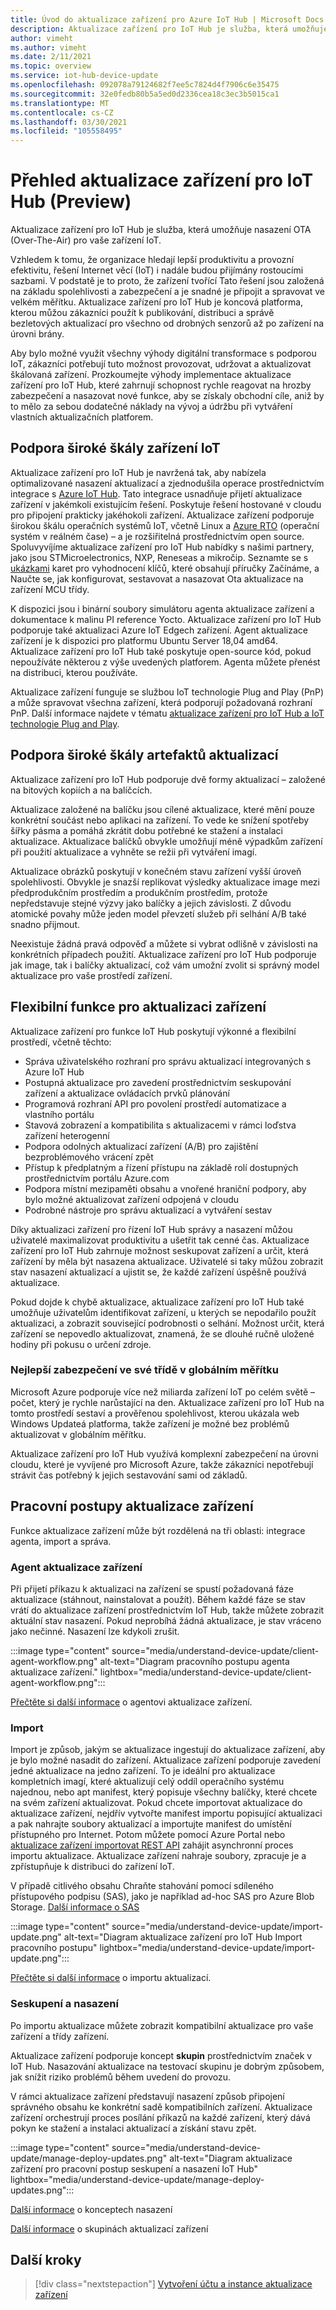 ```yaml
---
title: Úvod do aktualizace zařízení pro Azure IoT Hub | Microsoft Docs
description: Aktualizace zařízení pro IoT Hub je služba, která umožňuje nasazení OTA (Over-The-Air) pro vaše zařízení IoT.
author: vimeht
ms.author: vimeht
ms.date: 2/11/2021
ms.topic: overview
ms.service: iot-hub-device-update
ms.openlocfilehash: 092078a79124682f7ee5c7824d4f7906c6e35475
ms.sourcegitcommit: 32e0fedb80b5a5ed0d2336cea18c3ec3b5015ca1
ms.translationtype: MT
ms.contentlocale: cs-CZ
ms.lasthandoff: 03/30/2021
ms.locfileid: "105558495"
---
```

# <a name="device-update-for-iot-hub-preview-overview"></a>Přehled aktualizace zařízení pro IoT Hub (Preview)

Aktualizace zařízení pro IoT Hub je služba, která umožňuje nasazení OTA (Over-The-Air) pro vaše zařízení IoT.

Vzhledem k tomu, že organizace hledají lepší produktivitu a provozní efektivitu, řešení Internet věcí (IoT) i nadále budou přijímány rostoucími sazbami. V podstatě je to proto, že zařízení tvořící Tato řešení jsou založená na základu spolehlivosti a zabezpečení a je snadné je připojit a spravovat ve velkém měřítku. Aktualizace zařízení pro IoT Hub je koncová platforma, kterou můžou zákazníci použít k publikování, distribuci a správě bezletových aktualizací pro všechno od drobných senzorů až po zařízení na úrovni brány. 

Aby bylo možné využít všechny výhody digitální transformace s podporou IoT, zákazníci potřebují tuto možnost provozovat, udržovat a aktualizovat škálovaná zařízení. Prozkoumejte výhody implementace aktualizace zařízení pro IoT Hub, které zahrnují schopnost rychle reagovat na hrozby zabezpečení a nasazovat nové funkce, aby se získaly obchodní cíle, aniž by to mělo za sebou dodatečné náklady na vývoj a údržbu při vytváření vlastních aktualizačních platforem.

## <a name="support-for-a-wide-range-of-iot-devices"></a>Podpora široké škály zařízení IoT


Aktualizace zařízení pro IoT Hub je navržená tak, aby nabízela optimalizované nasazení aktualizací a zjednodušila operace prostřednictvím integrace s [Azure IoT Hub](https://azure.microsoft.com/en-us/services/iot-hub/). Tato integrace usnadňuje přijetí aktualizace zařízení v jakémkoli existujícím řešení. Poskytuje řešení hostované v cloudu pro připojení prakticky jakéhokoli zařízení. Aktualizace zařízení podporuje širokou škálu operačních systémů IoT, včetně Linux a [Azure RTO](https://azure.microsoft.com/en-us/services/rtos/) (operační systém v reálném čase) – a je rozšiřitelná prostřednictvím open source. Spoluvyvíjíme aktualizace zařízení pro IoT Hub nabídky s našimi partnery, jako jsou STMicroelectronics, NXP, Reneseas a mikročip. Seznamte se s [ukázkami](https://github.com/azure-rtos/samples/tree/PublicPreview/ADU) karet pro vyhodnocení klíčů, které obsahují příručky Začínáme, a Naučte se, jak konfigurovat, sestavovat a nasazovat Ota aktualizace na zařízení MCU třídy. 

K dispozici jsou i binární soubory simulátoru agenta aktualizace zařízení a dokumentace k malinu PI reference Yocto.
Aktualizace zařízení pro IoT Hub podporuje také aktualizaci Azure IoT Edgech zařízení. Agent aktualizace zařízení je k dispozici pro platformu Ubuntu Server 18,04 amd64. Aktualizace zařízení pro IoT Hub také poskytuje open-source kód, pokud nepoužíváte některou z výše uvedených platforem. Agenta můžete přenést na distribuci, kterou používáte.

Aktualizace zařízení funguje se službou IoT technologie Plug and Play (PnP) a může spravovat všechna zařízení, která podporují požadovaná rozhraní PnP. Další informace najdete v tématu [aktualizace zařízení pro IoT Hub a IoT technologie Plug and Play](device-update-plug-and-play.md).

## <a name="support-for-a-wide-range-of-update-artifacts"></a>Podpora široké škály artefaktů aktualizací

Aktualizace zařízení pro IoT Hub podporuje dvě formy aktualizací – založené na bitových kopiích a na balíčcích.

Aktualizace založené na balíčku jsou cílené aktualizace, které mění pouze konkrétní součást nebo aplikaci na zařízení. To vede ke snížení spotřeby šířky pásma a pomáhá zkrátit dobu potřebné ke stažení a instalaci aktualizace. Aktualizace balíčků obvykle umožňují méně výpadkům zařízení při použití aktualizace a vyhněte se režii při vytváření imagí.

Aktualizace obrázků poskytují v konečném stavu zařízení vyšší úroveň spolehlivosti. Obvykle je snazší replikovat výsledky aktualizace image mezi předprodukčním prostředím a produkčním prostředím, protože nepředstavuje stejné výzvy jako balíčky a jejich závislosti.
Z důvodu atomické povahy může jeden model převzetí služeb při selhání A/B také snadno přijmout.

Neexistuje žádná pravá odpověď a můžete si vybrat odlišně v závislosti na konkrétních případech použití. Aktualizace zařízení pro IoT Hub podporuje jak image, tak i balíčky aktualizací, což vám umožní zvolit si správný model aktualizace pro vaše prostředí zařízení.

## <a name="flexible-features-for-updating-devices"></a>Flexibilní funkce pro aktualizaci zařízení

Aktualizace zařízení pro funkce IoT Hub poskytují výkonné a flexibilní prostředí, včetně těchto:

* Správa uživatelského rozhraní pro správu aktualizací integrovaných s Azure IoT Hub
* Postupná aktualizace pro zavedení prostřednictvím seskupování zařízení a aktualizace ovládacích prvků plánování
* Programová rozhraní API pro povolení prostředí automatizace a vlastního portálu
* Stavová zobrazení a kompatibilita s aktualizacemi v rámci loďstva zařízení heterogenní
* Podpora odolných aktualizací zařízení (A/B) pro zajištění bezproblémového vrácení zpět
* Přístup k předplatným a řízení přístupu na základě rolí dostupných prostřednictvím portálu Azure.com
* Podpora místní mezipaměti obsahu a vnořené hraniční podpory, aby bylo možné aktualizovat zařízení odpojená v cloudu
* Podrobné nástroje pro správu aktualizací a vytváření sestav 

Díky aktualizaci zařízení pro řízení IoT Hub správy a nasazení můžou uživatelé maximalizovat produktivitu a ušetřit tak cenné čas. Aktualizace zařízení pro IoT Hub zahrnuje možnost seskupovat zařízení a určit, která zařízení by měla být nasazena aktualizace. Uživatelé si taky můžou zobrazit stav nasazení aktualizací a ujistit se, že každé zařízení úspěšně používá aktualizace.

Pokud dojde k chybě aktualizace, aktualizace zařízení pro IoT Hub také umožňuje uživatelům identifikovat zařízení, u kterých se nepodařilo použít aktualizaci, a zobrazit související podrobnosti o selhání. Možnost určit, která zařízení se nepovedlo aktualizovat, znamená, že se dlouhé ručně uložené hodiny při pokusu o určení zdroje.

### <a name="best-in-class-security-at-global-scale"></a>Nejlepší zabezpečení ve své třídě v globálním měřítku

Microsoft Azure podporuje více než miliarda zařízení IoT po celém světě – počet, který je rychle narůstající na den. Aktualizace zařízení pro IoT Hub na tomto prostředí sestaví a prověřenou spolehlivost, kterou ukázala web Windows Updateá platforma, takže zařízení je možné bez problémů aktualizovat v globálním měřítku.

Aktualizace zařízení pro IoT Hub využívá komplexní zabezpečení na úrovni cloudu, které je vyvíjené pro Microsoft Azure, takže zákazníci nepotřebují strávit čas potřebný k jejich sestavování sami od základů.


## <a name="device-update-workflows"></a>Pracovní postupy aktualizace zařízení

Funkce aktualizace zařízení může být rozdělená na tři oblasti: integrace agenta, import a správa.

### <a name="device-update-agent"></a>Agent aktualizace zařízení

Při přijetí příkazu k aktualizaci na zařízení se spustí požadovaná fáze aktualizace (stáhnout, nainstalovat a použít). Během každé fáze se stav vrátí do aktualizace zařízení prostřednictvím IoT Hub, takže můžete zobrazit aktuální stav nasazení. Pokud neprobíhá žádná aktualizace, je stav vráceno jako nečinné. Nasazení lze kdykoli zrušit.

:::image type="content" source="media/understand-device-update/client-agent-workflow.png" alt-text="Diagram pracovního postupu agenta aktualizace zařízení." lightbox="media/understand-device-update/client-agent-workflow.png":::

[Přečtěte si další informace](device-update-agent-overview.md) o agentovi aktualizace zařízení. 

### <a name="importing"></a>Import

Import je způsob, jakým se aktualizace ingestují do aktualizace zařízení, aby je bylo možné nasadit do zařízení. Aktualizace zařízení podporuje zavedení jedné aktualizace na jedno zařízení. To je ideální pro aktualizace kompletních imagí, které aktualizují celý oddíl operačního systému najednou, nebo apt manifest, který popisuje všechny balíčky, které chcete na svém zařízení aktualizovat. Pokud chcete importovat aktualizace do aktualizace zařízení, nejdřív vytvořte manifest importu popisující aktualizaci a pak nahrajte soubory aktualizací a importujte manifest do umístění přístupného pro Internet. Potom můžete pomocí Azure Portal nebo [aktualizace zařízení importovat REST API](https://github.com/Azure/iot-hub-device-update/tree/main/docs/publish-api-reference) zahájit asynchronní proces importu aktualizace. Aktualizace zařízení nahraje soubory, zpracuje je a zpřístupňuje k distribuci do zařízení IoT.

V případě citlivého obsahu Chraňte stahování pomocí sdíleného přístupového podpisu (SAS), jako je například ad-hoc SAS pro Azure Blob Storage. [Další informace o SAS](../storage/common/storage-sas-overview.md)

:::image type="content" source="media/understand-device-update/import-update.png" alt-text="Diagram aktualizace zařízení pro IoT Hub Import pracovního postupu" lightbox="media/understand-device-update/import-update.png":::

[Přečtěte si další informace](import-concepts.md) o importu aktualizací. 

### <a name="grouping-and-deployment"></a>Seskupení a nasazení

Po importu aktualizace můžete zobrazit kompatibilní aktualizace pro vaše zařízení a třídy zařízení.

Aktualizace zařízení podporuje koncept **skupin** prostřednictvím značek v IoT Hub. Nasazování aktualizace na testovací skupinu je dobrým způsobem, jak snížit riziko problémů během uvedení do provozu.

V rámci aktualizace zařízení představují nasazení způsob připojení správného obsahu ke konkrétní sadě kompatibilních zařízení. Aktualizace zařízení orchestrují proces posílání příkazů na každé zařízení, který dává pokyn ke stažení a instalaci aktualizací a získání stavu zpět.

:::image type="content" source="media/understand-device-update/manage-deploy-updates.png" alt-text="Diagram aktualizace zařízení pro pracovní postup seskupení a nasazení IoT Hub" lightbox="media/understand-device-update/manage-deploy-updates.png":::

[Další informace](device-update-compliance.md) o konceptech nasazení

[Další informace](device-update-groups.md) o skupinách aktualizací zařízení


## <a name="next-steps"></a>Další kroky

> [!div class="nextstepaction"]
> [Vytvoření účtu a instance aktualizace zařízení](create-device-update-account.md)